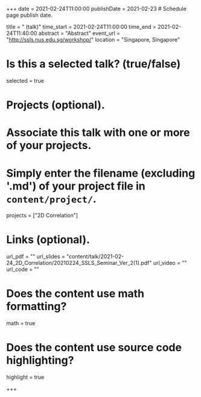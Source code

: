 +++
date = 2021-02-24T11:00:00 
publishDate = 2021-02-23 # Schedule page publish date.

title = " (talk)"
time_start = 2021-02-24T11:00:00
time_end = 2021-02-24T11:40:00
abstract = "Abstract"
event_url = "http://ssls.nus.edu.sg/workshop/"
location = "Singapore, Singapore"

# Is this a selected talk? (true/false)
selected = true



# Projects (optional).
#   Associate this talk with one or more of your projects.
#   Simply enter the filename (excluding '.md') of your project file in `content/project/`.
projects = ["2D Correlation"]

# Links (optional).
url_pdf = ""
url_slides = "content/talk/2021-02-24_2D_Correlation/20210224_SSLS_Seminar_Ver_2(1).pdf"
url_video = ""
url_code = ""

# Does the content use math formatting?
math = true

# Does the content use source code highlighting?
highlight = true

+++

